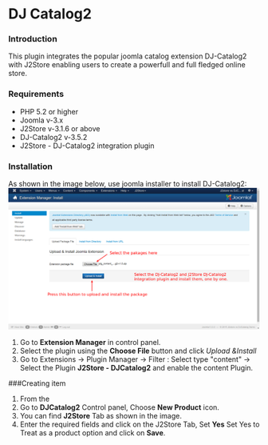 # DJ Catalog2

### Introduction
This plugin integrates the popular joomla catalog extension DJ-Catalog2 with J2Store enabling users to create a powerfull and full fledged online store. 

### Requirements
* PHP 5.2 or higher
* Joomla v-3.x
* J2Store v-3.1.6 or above
* DJ-Catalog2 v-3.5.2
* J2Store - DJ-Catalog2 integration plugin

### Installation
As shown in the image below, use joomla installer to install DJ-Catalog2:
![](djc-install.png)
1. Go to **Extension Manager** in control panel.
2. Select the plugin using the **Choose File** button and click *Upload &Install*
3. Go to Extensions -> Plugin Manager -> Filter : Select type "content" -> Select the Plugin **J2Store - DJCatalog2** and enable the content Plugin.

###Creating item 
1. From the 
1. Go to **DJCatalog2** Control panel, Choose **New Product** icon.
2. You can find **J2Store** Tab as shown in the image.
3. Enter the required fields and click on the J2Store Tab, Set **Yes** Set Yes to Treat as a product option and click on **Save**. 

































